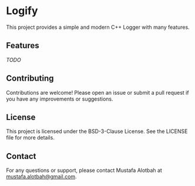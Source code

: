 # Logify

This project provides a simple and modern C++ Logger with many features.

## Features

_TODO_


## Contributing

Contributions are welcome! Please open an issue or submit a pull request if you have any improvements or suggestions.

## License

This project is licensed under the BSD-3-Clause License. See the LICENSE file for more details.

## Contact

For any questions or support, please contact Mustafa Alotbah at [mustafa.alotbah@gmail.com](mailto:mustafa.alotbah@gmail.com).
